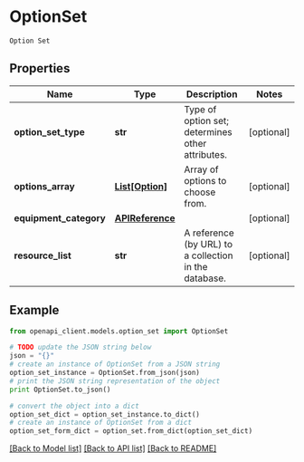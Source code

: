 # OptionSet

`Option Set` 

## Properties
Name | Type | Description | Notes
------------ | ------------- | ------------- | -------------
**option_set_type** | **str** | Type of option set; determines other attributes. | [optional] 
**options_array** | [**List[Option]**](Option.md) | Array of options to choose from. | [optional] 
**equipment_category** | [**APIReference**](APIReference.md) |  | [optional] 
**resource_list** | **str** | A reference (by URL) to a collection in the database. | [optional] 

## Example

```python
from openapi_client.models.option_set import OptionSet

# TODO update the JSON string below
json = "{}"
# create an instance of OptionSet from a JSON string
option_set_instance = OptionSet.from_json(json)
# print the JSON string representation of the object
print OptionSet.to_json()

# convert the object into a dict
option_set_dict = option_set_instance.to_dict()
# create an instance of OptionSet from a dict
option_set_form_dict = option_set.from_dict(option_set_dict)
```
[[Back to Model list]](../README.md#documentation-for-models) [[Back to API list]](../README.md#documentation-for-api-endpoints) [[Back to README]](../README.md)


